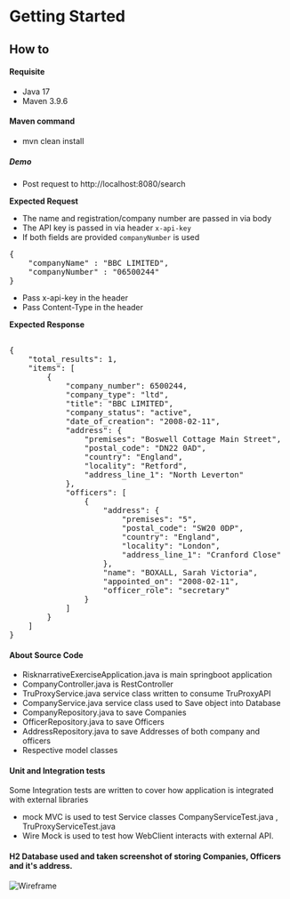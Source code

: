 # Getting Started

## How to

#### Requisite
- Java 17
- Maven 3.9.6

#### Maven command
- mvn clean install

##### Demo
- Post request to http://localhost:8080/search

**Expected Request**

* The name and registration/company number are passed in via body
* The API key is passed in via header `x-api-key`
* If both fields are provided `companyNumber` is used

<pre>
{
    "companyName" : "BBC LIMITED",
    "companyNumber" : "06500244"
}
</pre>

- Pass x-api-key in the header
- Pass Content-Type in the header

**Expected Response**
<pre>

{
    "total_results": 1,
    "items": [
        {
            "company_number": 6500244,
            "company_type": "ltd",
            "title": "BBC LIMITED",
            "company_status": "active",
            "date_of_creation": "2008-02-11",
            "address": {
                "premises": "Boswell Cottage Main Street",
                "postal_code": "DN22 0AD",
                "country": "England",
                "locality": "Retford",
                "address_line_1": "North Leverton"
            },
            "officers": [
                {
                    "address": {
                        "premises": "5",
                        "postal_code": "SW20 0DP",
                        "country": "England",
                        "locality": "London",
                        "address_line_1": "Cranford Close"
                    },
                    "name": "BOXALL, Sarah Victoria",
                    "appointed_on": "2008-02-11",
                    "officer_role": "secretary"
                }
            ]
        }
    ]
}
</pre>

#### About Source Code
- RisknarrativeExerciseApplication.java is main springboot application
- CompanyController.java is RestController
- TruProxyService.java service class written to consume TruProxyAPI
- CompanyService.java service class used to Save object into Database
- CompanyRepository.java to save Companies
- OfficerRepository.java to save Officers
- AddressRepository.java to save Addresses of both company and officers
- Respective model classes

#### Unit and Integration tests 
Some Integration tests are written to cover how application is integrated with external libraries
- mock MVC is used to test Service classes CompanyServiceTest.java , TruProxyServiceTest.java
- Wire Mock is used to test how WebClient interacts with external API.

#### H2 Database used and taken screenshot of storing Companies, Officers and it's address.

![Wireframe](https://github.com/pradeepks8376/RiskNarrative/tree/main/risknarrative-exercise/H2-Database_screenshot.png)




